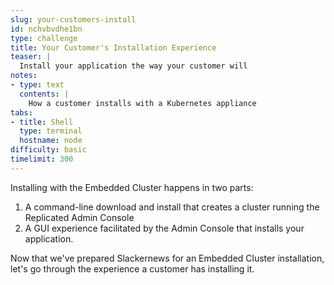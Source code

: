 ```yaml
---
slug: your-customers-install
id: nchvbvdhe1bn
type: challenge
title: Your Customer's Installation Experience
teaser: |
  Install your application the way your customer will
notes:
- type: text
  contents: |
    How a customer installs with a Kubernetes appliance
tabs:
- title: Shell
  type: terminal
  hostname: node
difficulty: basic
timelimit: 300
---
```


Installing with the Embedded Cluster happens in two parts:

1. A command-line download and install that creates a cluster
   running the Replicated Admin Console
2. A GUI experience facilitated by the Admin Console that installs
   your application.

Now that we've prepared Slackernews for an Embedded Cluster
installation, let's go through the experience a customer has
installing it.
